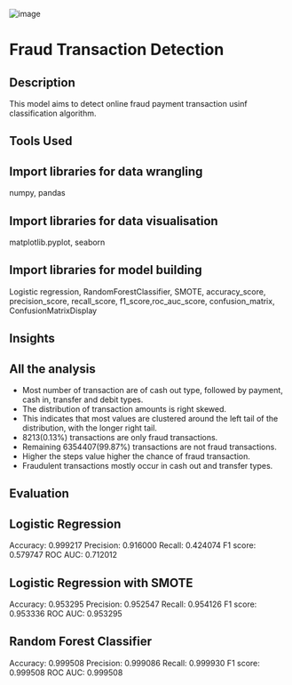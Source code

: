 ![image](https://github.com/aakashr21/Fraud-Transaction-Detection/assets/88080322/9650e701-d5ae-492a-b651-0b98f28841a3)

# Fraud Transaction Detection
## Description
This model aims to detect online fraud payment transaction usinf classification algorithm.
## Tools Used
## Import libraries for data wrangling
numpy, pandas

## Import libraries for data visualisation
matplotlib.pyplot, seaborn

## Import libraries for model building
Logistic regression, RandomForestClassifier, SMOTE, accuracy_score, precision_score, recall_score, f1_score,roc_auc_score, confusion_matrix, ConfusionMatrixDisplay

     
## Insights
## All the analysis
* Most number of transaction are of cash out type, followed by payment, cash in, transfer and debit types.
* The distribution of transaction amounts is right skewed.
* This indicates that most values are clustered around the left tail of the distribution, with the longer right tail.
* 8213(0.13%) transactions are only fraud transactions.
* Remaining 6354407(99.87%) transactions are not fraud transactions.
* Higher the steps value higher the chance of fraud transaction.
* Fraudulent transactions mostly occur in cash out and transfer types.

## Evaluation
## Logistic Regression
Accuracy: 0.999217
Precision: 0.916000
Recall: 0.424074
F1 score: 0.579747
ROC AUC: 0.712012
## Logistic Regression with SMOTE
Accuracy: 0.953295
Precision: 0.952547
Recall: 0.954126
F1 score: 0.953336
ROC AUC: 0.953295
## Random Forest Classifier
Accuracy: 0.999508
Precision: 0.999086
Recall: 0.999930
F1 score: 0.999508
ROC AUC: 0.999508
